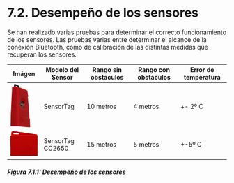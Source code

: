 # 7.2. Desempeño de los sensores

Se han realizado varias pruebas para determinar el correcto funcionamiento de los sensores. Las pruebas varias entre determinar el alcance de la conexión Bluetooth, como de calibración de las distintas medidas que recuperan los sensores.

| Imágen | Modelo del Sensor | Rango sin obstaculos | Rango con obstáculos | Error de temperatura |
| -- | -- | -- | -- | -- |
| ![](./imagenes/sensortag_clasico.png)| SensorTag | 10 metros | 4 metros | +- 2º C |
| ![](./imagenes/sensortag_nuevo.png) | SensorTag CC2650 | 15 metros | 5 metros | +-5º C |
##### *Figura 7.1.1: Desempeño de los sensores* 
